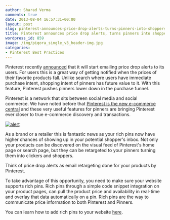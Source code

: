 ```yaml
---
author: Sharad Verma
comments: true
date: 2013-08-04 16:57:31+00:00
layout: post
slug: pinterest-announces-price-drop-alerts-turns-pinners-into-shoppers
title: Pinterest announces price drop alerts, turns pinners into shoppers
wordpress_id: 859
image: /img/piqora_single_v3_header-img.jpg
categories:
- Pinterest Best Practices
---
```


Pinterest recently [announced](http://blog.pinterest.com/post/57057851300/pin-a-little-save-a-little) that it will start emailing price drop alerts to its users. For users this is a great way of getting notified when the prices of their favorite products fall. Unlike search where users have immediate purchase intent, shopping intent of pinners has future value to it. With this feature, Pinterest pushes pinners lower down in the purchase funnel.

Pinterest is a network that sits between social media and social commerce. We have noted before that [Pinterest is the new e-commerce central](http://blog.piqora.com/rich-pins-from-pinterest-useful-and-actionable/) and these very useful features for pinners are bringing Pinterest ever closer to true e-commerce discovery and transactions.


[![alert](http://blog.piqora.com/wp-content/uploads/2013/08/alert-1024x683.png)](http://blog.piqora.com/wp-content/uploads/2013/08/alert.png)


As a brand or a retailer this is fantastic news as your rich pins now have higher chances of showing up in your potential shopper's inbox. Not only your products can be discovered on the visual feed of Pinterest's home page or search page, but they can be retargeted to your pinners turning them into clickers and shoppers.

Think of price drop alerts as email retargeting done for your products by Pinterest.

To take advantage of this opportunity, you need to make sure your website supports rich pins. Rich pins through a simple code snippet integration on your product pages, can pull the product price and availability in real-time and overlay that data automatically on a pin. Rich pins are the way to communicate price information to both Pinterest and Pinners.

You can learn how to add rich pins to your website [here](http://business.pinterest.com/rich-pins/).
